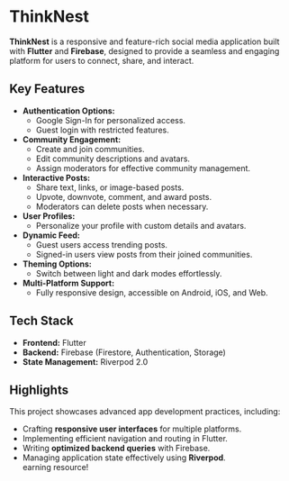 # ThinkNest  

**ThinkNest** is a responsive and feature-rich social media application built with **Flutter** and **Firebase**, designed to provide a seamless and engaging platform for users to connect, share, and interact.  

## Key Features  
- **Authentication Options:**  
  - Google Sign-In for personalized access.  
  - Guest login with restricted features.  
- **Community Engagement:**  
  - Create and join communities.  
  - Edit community descriptions and avatars.  
  - Assign moderators for effective community management.  
- **Interactive Posts:**  
  - Share text, links, or image-based posts.  
  - Upvote, downvote, comment, and award posts.  
  - Moderators can delete posts when necessary.  
- **User Profiles:**  
  - Personalize your profile with custom details and avatars.  
- **Dynamic Feed:**  
  - Guest users access trending posts.  
  - Signed-in users view posts from their joined communities.  
- **Theming Options:**  
  - Switch between light and dark modes effortlessly.  
- **Multi-Platform Support:**  
  - Fully responsive design, accessible on Android, iOS, and Web.  

## Tech Stack  
- **Frontend:** Flutter  
- **Backend:** Firebase (Firestore, Authentication, Storage)  
- **State Management:** Riverpod 2.0  

## Highlights  
This project showcases advanced app development practices, including:  
- Crafting **responsive user interfaces** for multiple platforms.  
- Implementing efficient navigation and routing in Flutter.  
- Writing **optimized backend queries** with Firebase.  
- Managing application state effectively using **Riverpod**.  
earning resource!  
